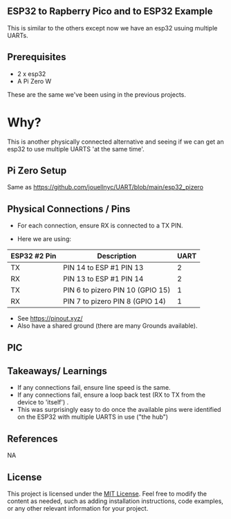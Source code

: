 ## ESP32 to Rapberry Pico and to ESP32  Example
This is similar to the others except now we have an esp32 usuing multiple UARTs.

## Prerequisites

- 2 x esp32
- A Pi Zero W

These are the same we've been using in the previous projects.
 

# Why? 
This is another physically connected alternative and seeing if we can get an esp32 to use multiple UARTS 'at the same time'. 

## Pi Zero Setup
Same as https://github.com/jouellnyc/UART/blob/main/esp32_pizero

## Physical Connections / Pins 
- For each connection, ensure RX is connected to a TX PIN.

- Here we are using:

| ESP32 #2 Pin | Description | UART|
|---|---|---|
| TX | PIN 14 to ESP #1 PIN 13| 2 |
| RX | PIN 13 to ESP #1 PIN 14| 2 |
| TX | PIN  6 to pizero PIN 10 (GPIO 15) | 1 |
| RX | PIN  7 to pizero PIN 8 (GPIO 14) | 1 |

- See https://pinout.xyz/
- Also have a shared ground (there are many Grounds available).

## PIC

## Takeaways/ Learnings
- If any connections fail, ensure line speed is the same.
- If any connections fail, ensure a loop back test (RX to TX from the device to 'itself') .
- This was surprisingly easy to do once the available pins were identified on the ESP32 with multiple UARTS in use ("the hub")

## References
NA

## License
This project is licensed under the [MIT License](LICENSE).
Feel free to modify the content as needed, such as adding installation instructions, code examples, or any other relevant information for your project.
